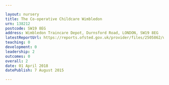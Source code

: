 ```yaml
---

layout: nursery
title: The Co-operative Childcare Wimbledon
urn: 138212
postcode: SW19 8EG
address: Wimbledon Traincare Depot, Durnsford Road, LONDON, SW19 8EG
latestReportUrl: https://reports.ofsted.gov.uk/provider/files/2505862/urn/138212.pdf
teaching: 0
development: 0
leadership: 2
outcomes: 0
overall: 2
date: 01 April 2018 
datePublish: 7 August 2015

---
```

